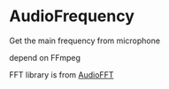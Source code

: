 # AudioFrequency

Get the main frequency from microphone

depend on FFmpeg

FFT library is from [AudioFFT](https://github.com/HiFi-LoFi/AudioFFT)
